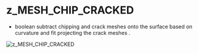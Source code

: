 # z_MESH_CHIP_CRACKED
- boolean subtract chipping and crack meshes onto the surface based on curvature and fit projecting the crack meshes .

![z_MESH_CHIP_CRACKED](https://raw.githubusercontent.com/CorvaeOboro/zenv/master/hip/z_MESH_CHIP_CRACKED/z_MESH_CHIP_CRACKED.jpg?raw=true "z_MESH_CHIP_CRACKED")